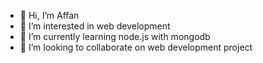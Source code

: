 - 👋 Hi, I’m Affan
- 👀 I’m interested in web development
- 🌱 I’m currently learning node.js with mongodb
- 💞️ I’m looking to collaborate on web development project

